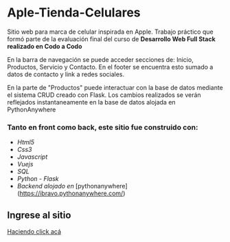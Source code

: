 # Aple-Tienda-Celulares
Sitio web para marca de celular inspirada en Apple. Trabajo práctico que formó parte de la evaluación final del curso de <strong>Desarrollo Web Full Stack realizado en Codo a Codo</strong>

En la barra de navegación se puede acceder secciones de: Inicio, Productos, Servicio y Contacto. En el footer se encuentra esto sumado a datos de contacto y link a redes sociales.

En la parte de "Productos" puede interactuar con la base de datos mediante el sistema CRUD creado con Flask. Los cambios realizados se verán reflejados instantaneamente en la base de datos alojada en PythonAnywhere

### Tanto en front como back, este sitio fue construido con:
- *Html5*
- *Css3*
- *Javascript*
- *Vuejs*
- *SQL*
- *Python - Flask*
- *Backend alojado en* [pythonanywhere] (https://ibravo.pythonanywhere.com/)

## Ingrese al sitio
[Haciendo click acá](https://aple-tienda-celulares.netlify.app/)
